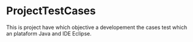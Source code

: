 # ProjectTestCases
This is project have which objective a developement the cases test which an plataform Java and IDE Eclipse.

